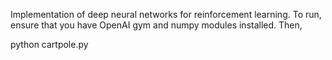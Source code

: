 Implementation of deep neural networks for reinforcement learning. To run, ensure that you have OpenAI gym and numpy modules installed. Then,

python cartpole.py